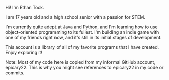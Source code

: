 Hi! I'm Ethan Tock.

I am 17 years old and a high school senior with a passion for STEM.

I'm currently quite adept at Java and Python, and I'm learning how to use object-oriented programming to its fullest.
I'm building an indie game with one of my friends right now, and it's still in its initial stages of development.

This account is a library of all of my favorite programs that I have created. Enjoy exploring it!

Note: Most of my code here is copied from my informal GitHub account, epicary22. This is why you might see references to epicary22 in my code or commits.

<!---
EthanTock/EthanTock is a ✨ special ✨ repository because its `README.md` (this file) appears on your GitHub profile.
You can click the Preview link to take a look at your changes.
--->
